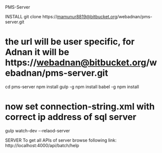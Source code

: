 PMS-Server

INSTALL
git clone https://mamunur8819@bitbucket.org/webadnan/pms-server.git
# the url will be user specific, for Adnan it will be https://webadnan@bitbucket.org/webadnan/pms-server.git
cd pms-server
npm install gulp -g
npm install babel -g
npm install
# now set connection-string.xml with correct ip address of sql server
gulp watch-dev --relaod-server


SERVER
To get all APIs of server browse following link:
http://localhost:4000/api/batch/help
